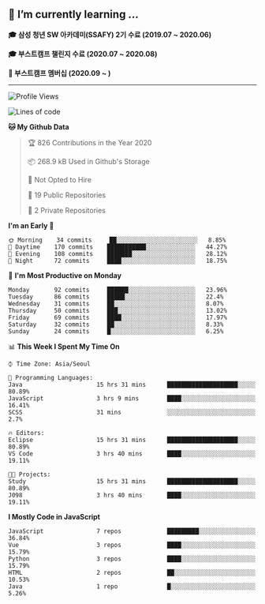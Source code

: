 ## 🌱 I’m currently learning ...

**🎓 삼성 청년 SW 아카데미(SSAFY) 2기 수료 (2019.07 ~ 2020.06)**

**🎓 부스트캠프 챌린지 수료 (2020.07 ~ 2020.08)**

**🏃  부스트캠프 멤버십 (2020.09 ~ )**
 
-----

<!--START_SECTION:waka-->
![Profile Views](http://img.shields.io/badge/Profile%20Views-7-blue)

![Lines of code](https://img.shields.io/badge/From%20Hello%20World%20I%27ve%20Written-34.5%20million%20lines%20of%20code-blue)

**🐱 My Github Data** 

> 🏆 826 Contributions in the Year 2020
 > 
> 📦 268.9 kB Used in Github's Storage 
 > 
> 🚫 Not Opted to Hire
 > 
> 📜 19 Public Repositories
 > 
> 🔑 2 Private Repositories 

**I'm an Early 🐤** 

```text
🌞 Morning    34 commits     ██░░░░░░░░░░░░░░░░░░░░░░░   8.85% 
🌆 Daytime    170 commits    ███████████░░░░░░░░░░░░░░   44.27% 
🌃 Evening    108 commits    ███████░░░░░░░░░░░░░░░░░░   28.12% 
🌙 Night      72 commits     ████░░░░░░░░░░░░░░░░░░░░░   18.75%

```
📅 **I'm Most Productive on Monday** 

```text
Monday       92 commits     ██████░░░░░░░░░░░░░░░░░░░   23.96% 
Tuesday      86 commits     █████░░░░░░░░░░░░░░░░░░░░   22.4% 
Wednesday    31 commits     ██░░░░░░░░░░░░░░░░░░░░░░░   8.07% 
Thursday     50 commits     ███░░░░░░░░░░░░░░░░░░░░░░   13.02% 
Friday       69 commits     ████░░░░░░░░░░░░░░░░░░░░░   17.97% 
Saturday     32 commits     ██░░░░░░░░░░░░░░░░░░░░░░░   8.33% 
Sunday       24 commits     █░░░░░░░░░░░░░░░░░░░░░░░░   6.25%

```


📊 **This Week I Spent My Time On** 

```text
⌚︎ Time Zone: Asia/Seoul

💬 Programming Languages: 
Java                     15 hrs 31 mins      ████████████████████░░░░░   80.89% 
JavaScript               3 hrs 9 mins        ████░░░░░░░░░░░░░░░░░░░░░   16.41% 
SCSS                     31 mins             ░░░░░░░░░░░░░░░░░░░░░░░░░   2.7%

🔥 Editors: 
Eclipse                  15 hrs 31 mins      ████████████████████░░░░░   80.89% 
VS Code                  3 hrs 40 mins       ████░░░░░░░░░░░░░░░░░░░░░   19.11%

🐱‍💻 Projects: 
Study                    15 hrs 31 mins      ████████████████████░░░░░   80.89% 
J098                     3 hrs 40 mins       ████░░░░░░░░░░░░░░░░░░░░░   19.11%

```

**I Mostly Code in JavaScript** 

```text
JavaScript               7 repos             █████████░░░░░░░░░░░░░░░░   36.84% 
Vue                      3 repos             ████░░░░░░░░░░░░░░░░░░░░░   15.79% 
Python                   3 repos             ████░░░░░░░░░░░░░░░░░░░░░   15.79% 
HTML                     2 repos             ██░░░░░░░░░░░░░░░░░░░░░░░   10.53% 
Java                     1 repo              █░░░░░░░░░░░░░░░░░░░░░░░░   5.26%

```



<!--END_SECTION:waka-->
